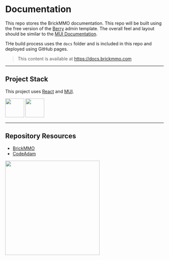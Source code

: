 # Documentation

This repo stores the BrickMMO documentation. This repo will be built using the free version of the [Berry](https://mui.com/store/items/berry-react-material-admin-free/) admin template. The overall feel and layout should be similar to the [MUI Documentation](https://mui.com/material-ui/getting-started/).

THe build process uses the `docs` folder and is included in this repo and deployed using GitHub pages. 

> This content is available at https://docs.brickmmo.com

---

## Project Stack

This project uses [React](https://react.dev/) and [MUI](https://mui.com/).

<img src="https://console.codeadam.ca/api/image/react" width="60"> <img src="https://console.codeadam.ca/api/image/mui" width="60">

---

## Repository Resources

* [BrickMMO](https://brickmmo.com)
* [CodeAdam](https://codeadam.ca)

<a href="https://brickmmo.com">
<img src="https://brickmmo.com/images/brickmmo-logo-horizontal.jpg" width="300">
</a>
